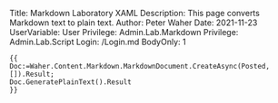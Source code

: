 Title: Markdown Laboratory XAML
Description: This page converts Markdown text to plain text.
Author: Peter Waher
Date: 2021-11-23
UserVariable: User
Privilege: Admin.Lab.Markdown
Privilege: Admin.Lab.Script
Login: /Login.md
BodyOnly: 1

```
{{
Doc:=Waher.Content.Markdown.MarkdownDocument.CreateAsync(Posted,[]).Result;
Doc.GeneratePlainText().Result
}}
```
